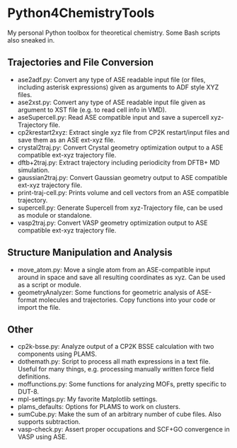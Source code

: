 # Python4ChemistryTools
My personal Python toolbox for theoretical chemistry. Some Bash scripts also sneaked in.

## Trajectories and File Conversion
- ase2adf.py: Convert any type of ASE readable input file (or files, including asterisk expressions) given as arguments to ADF style XYZ files.
- ase2xst.py: Convert any type of ASE readable input file given as argument to XST file (e.g. to read cell info in VMD).
- aseSupercell.py: Read ASE compatible input and save a supercell xyz-Trajectory file.
- cp2krestart2xyz: Extract single xyz file from CP2K restart/input files and save them as an ASE ext-xyz file. 
- crystal2traj.py: Convert Crystal geometry optimization output to a ASE compatible ext-xyz trajectory file.
- dftb+2traj.py: Extract trajectory including periodicity from DFTB+ MD simulation.
- gaussian2traj.py: Convert Gaussian geometry output to ASE compatible ext-xyz trajectory file.
- print-traj-cell.py: Prints volume and cell vectors from an ASE compatible trajectory.
- supercell.py: Generate Supercell from xyz-Trajectory file, can be used as module or standalone.
- vasp2traj.py: Convert VASP geometry optimization output to ASE compatible ext-xyz trajectory file.

## Structure Manipulation and Analysis
- move_atom.py: Move a single atom from an ASE-compatible input around in space and save all resulting coordinates as xyz. Can be used as a script or module.
- geometryAnalyzer: Some functions for geometric analysis of ASE-format molecules and trajectories. Copy functions into your code or import the file.

## Other
- cp2k-bsse.py: Analyze output of a CP2K BSSE calculation with two components using PLAMS.
- dothemath.py: Script to process all math expressions in a text file. Useful for many things, e.g. processing manually written force field definitions.
- moffunctions.py: Some functions for analyzing MOFs, pretty specific to DUT-8.
- mpl-settings.py: My favorite Matplotlib settings.
- plams_defaults: Options for PLAMS to work on clusters.
- sumCube.py: Make the sum of an arbitrary number of cube files. Also supports subtraction.
- vasp-check.py: Assert proper occupations and SCF+GO convergence in VASP using ASE.
